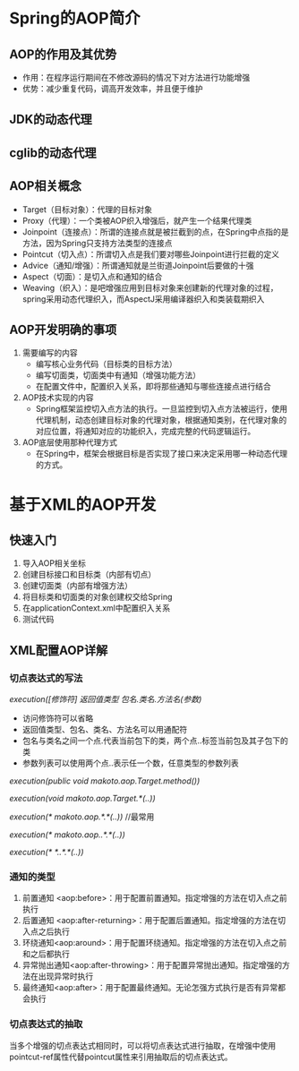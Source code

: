 # Spring的AOP简介

## AOP的作用及其优势

* 作用：在程序运行期间在不修改源码的情况下对方法进行功能增强
* 优势：减少重复代码，调高开发效率，并且便于维护

## JDK的动态代理

## cglib的动态代理

## AOP相关概念

* Target（目标对象）：代理的目标对象
* Proxy（代理）：一个类被AOP织入增强后，就产生一个结果代理类
* Joinpoint（连接点）：所谓的连接点就是被拦截到的点，在Spring中点指的是方法，因为Spring只支持方法类型的连接点
* Pointcut（切入点）：所谓切入点是我们要对哪些Joinpoint进行拦截的定义
* Advice（通知/增强）：所谓通知就是兰街道Joinpoint后要做的十强
* Aspect（切面）：是切入点和通知的结合
* Weaving（织入）：是吧增强应用到目标对象来创建新的代理对象的过程，spring采用动态代理织入，而AspectJ采用编译器织入和类装载期织入

## AOP开发明确的事项

1. 需要编写的内容
   * 编写核心业务代码（目标类的目标方法）
   * 编写切面类，切面类中有通知（增强功能方法）
   * 在配置文件中，配置织入关系，即将那些通知与哪些连接点进行结合
2. AOP技术实现的内容
   * Spring框架监控切入点方法的执行。一旦监控到切入点方法被运行，使用代理机制，动态创建目标对象的代理对象，根据通知类别，在代理对象的对应位置，将通知对应的功能织入，完成完整的代码逻辑运行。
3. AOP底层使用那种代理方式
   * 在Spring中，框架会根据目标是否实现了接口来决定采用哪一种动态代理的方式。



# 基于XML的AOP开发

## 快速入门

1. 导入AOP相关坐标
2. 创建目标接口和目标类（内部有切点）
3. 创建切面类（内部有增强方法）
4. 将目标类和切面类的对象创建权交给Spring
5. 在applicationContext.xml中配置织入关系
6. 测试代码

## XML配置AOP详解

### 切点表达式的写法

*execution([修饰符] 返回值类型 包名.类名.方法名(参数)*

* 访问修饰符可以省略
* 返回值类型、包名、类名、方法名可以用通配符
* 包名与类名之间一个点.代表当前包下的类，两个点..标签当前包及其子包下的类
* 参数列表可以使用两个点..表示任一个数，任意类型的参数列表

*execution(public void makoto.aop.Target.method())*

*execution(void makoto.aop.Target.\*(..))*

*execution(\* makoto.aop.\*.\*(..))*   //最常用

*execution(\* makoto.aop..\*.\*(..))*

*execution(\* \*..\*.\*(..))*

### 通知的类型

1. 前置通知 \<aop:before>：用于配置前置通知。指定增强的方法在切入点之前执行
2. 后置通知 \<aop:after-returning>：用于配置后置通知。指定增强的方法在切入点之后执行
3. 环绕通知\<aop:around>：用于配置环绕通知。指定增强的方法在切入点之前和之后都执行
4. 异常抛出通知\<aop:after-throwing>：用于配置异常抛出通知。指定增强的方法在出现异常时执行
5. 最终通知\<aop:after>：用于配置最终通知。无论怎强方式执行是否有异常都会执行

### 切点表达式的抽取

当多个增强的切点表达式相同时，可以将切点表达式进行抽取，在增强中使用pointcut-ref属性代替pointcut属性来引用抽取后的切点表达式。

